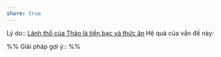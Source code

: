 ```yaml
---
share: true
---
```

Lý do:: [Lãnh thổ của Thảo là tiền bạc và thức ăn](../Quan%20%C4%91i%E1%BB%83m,%20th%C3%A1i%20%C4%91%E1%BB%99,%20nguy%C3%AAn%20t%E1%BA%AFc%20s%E1%BB%91ng,%20%C4%91i%E1%BB%81u%20m%C3%ACnh%20th%E1%BA%A5y%20ho%E1%BA%B7c%20c%E1%BA%A3m%20nh%E1%BA%ADn/L%C3%A3nh%20th%E1%BB%95%20c%E1%BB%A7a%20Th%E1%BA%A3o%20l%C3%A0%20ti%E1%BB%81n%20b%E1%BA%A1c%20v%C3%A0%20th%E1%BB%A9c%20%C4%83n.md)
Hệ quả của vấn đề này:


%%
Giải pháp gợi ý:: 
%%


